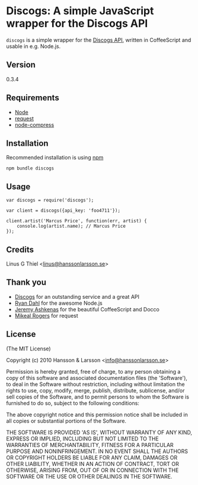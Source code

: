 Discogs: A simple JavaScript wrapper for the Discogs API
========================================================

`discogs` is a simple wrapper for the [Discogs API](http://www.discogs.com/help/api), written in CoffeeScript and usable in e.g. Node.js.

## Version
0.3.4

## Requirements

- [Node](http://github.com/ry/node)
- [request](http://github.com/mikeal/request)
- [node-compress](http://github.com/waveto/node-compress)

## Installation

Recommended installation is using [npm](http://github.com/isaacs/npm)

    npm bundle discogs

## Usage

    var discogs = require('discogs');

    var client = discogs({api_key: 'foo4711'});

    client.artist('Marcus Price', function(err, artist) {
        console.log(artist.name); // Marcus Price
    });

## Credits

Linus G Thiel &lt;linus@hanssonlarsson.se&gt;

## Thank you

- [Discogs](http://discogs.com/) for an outstanding service and a great API
- [Ryan Dahl](http://github.com/ry) for the awesome Node.js
- [Jeremy Ashkenas](http://github.com/jashkenas) for the beautiful CoffeeScript and Docco
- [Mikeal Rogers](http://github.com/mikeal) for request

## License 

(The MIT License)

Copyright (c) 2010 Hansson &amp; Larsson &lt;info@hanssonlarsson.se&gt;

Permission is hereby granted, free of charge, to any person obtaining
a copy of this software and associated documentation files (the
'Software'), to deal in the Software without restriction, including
without limitation the rights to use, copy, modify, merge, publish,
distribute, sublicense, and/or sell copies of the Software, and to
permit persons to whom the Software is furnished to do so, subject to
the following conditions:

The above copyright notice and this permission notice shall be
included in all copies or substantial portions of the Software.

THE SOFTWARE IS PROVIDED 'AS IS', WITHOUT WARRANTY OF ANY KIND,
EXPRESS OR IMPLIED, INCLUDING BUT NOT LIMITED TO THE WARRANTIES OF
MERCHANTABILITY, FITNESS FOR A PARTICULAR PURPOSE AND NONINFRINGEMENT.
IN NO EVENT SHALL THE AUTHORS OR COPYRIGHT HOLDERS BE LIABLE FOR ANY
CLAIM, DAMAGES OR OTHER LIABILITY, WHETHER IN AN ACTION OF CONTRACT,
TORT OR OTHERWISE, ARISING FROM, OUT OF OR IN CONNECTION WITH THE
SOFTWARE OR THE USE OR OTHER DEALINGS IN THE SOFTWARE.
